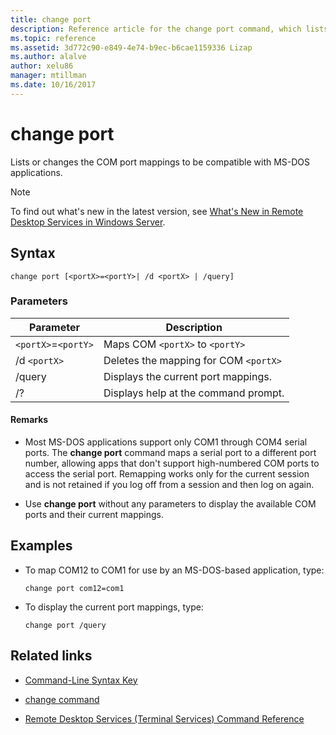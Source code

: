 ```yaml
---
title: change port
description: Reference article for the change port command, which lists or changes the COM port mappings to be compatible with MS-DOS applications.
ms.topic: reference
ms.assetid: 3d772c90-e849-4e74-b9ec-b6cae1159336 Lizap
ms.author: alalve
author: xelu86
manager: mtillman
ms.date: 10/16/2017
---
```


# change port



Lists or changes the COM port mappings to be compatible with MS-DOS applications.

> [!NOTE]
> To find out what's new in the latest version, see [What's New in Remote Desktop Services in Windows Server](/previous-versions/windows/it-pro/windows-server-2012-r2-and-2012/dn283323(v=ws.11)).

## Syntax

```
change port [<portX>=<portY>| /d <portX> | /query]
```

### Parameters

| Parameter | Description |
|-----------------|----------------------------------------|
| `<portX>`=`<portY>` | Maps COM `<portX>` to `<portY>` |
| /d `<portX>` | Deletes the mapping for COM `<portX>` |
| /query | Displays the current port mappings. |
| /? | Displays help at the command prompt. |

#### Remarks

- Most MS-DOS applications support only COM1 through COM4 serial ports. The **change port** command maps a serial port to a different port number, allowing apps that don't support high-numbered COM ports to access the serial port. Remapping works only for the current session and is not retained if you log off from a session and then log on again.

- Use **change port** without any parameters to display the available COM ports and their current mappings.

## Examples

- To map COM12 to COM1 for use by an MS-DOS-based application, type:

  ```
  change port com12=com1
  ```

- To display the current port mappings, type:

  ```
  change port /query
  ```

## Related links

- [Command-Line Syntax Key](command-line-syntax-key.md)

- [change command](change.md)

- [Remote Desktop Services (Terminal Services) Command Reference](remote-desktop-services-terminal-services-command-reference.md)
